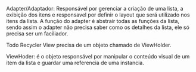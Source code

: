 Adapter/Adaptador: Responsável por gerenciar a criação de uma lista, a exibição dos itens e responsavel por definir 
o layout que será utilizado nos itens da lista. A função do adapter é abstrair todas as funções da lista, 
sendo assim o adapter não precisa saber como os detalhes da lista, ele só precisa ser um faciliador.

Todo Recycler View precisa de um objeto chamado de ViewHolder.

ViewHoder: é o objeto responsável por manipular o conteúdo visual de um item da lista e guardar uma referencia de uma
instancia. 
